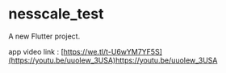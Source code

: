 # nesscale_test

A new Flutter project.

app video link : [https://we.tl/t-U6wYM7YF5S](https://youtu.be/uuoIew_3USA)https://youtu.be/uuoIew_3USA


